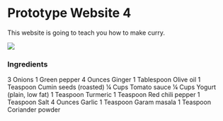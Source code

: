 <!DOCTYPE html>
<head>
    <h1>Prototype Website 4
    </h1>
</head>
<body>
    <p>This website is going to teach you how to make curry.
    </p>
<img src="http://ohsnapletseat.com/wp-content/uploads/2013/05/Nl8NUINl.jpg"/>
    <h3>Ingredients
    </h3>
    <p>
3	Onions 
1	Green pepper 
4	Ounces Ginger 
1	Tablespoon Olive oil 
1	Teaspoon Cumin seeds (roasted) 
¼	Cups Tomato sauce 
¼	Cups Yogurt (plain, low fat) 
1	Teaspoon Turmeric 
1	Teaspoon Red chili pepper 
1	Teaspoon Salt 
4	Ounces Garlic 
1	Teaspoon Garam masala 
1	Teaspoon Coriander powder 
</p>

